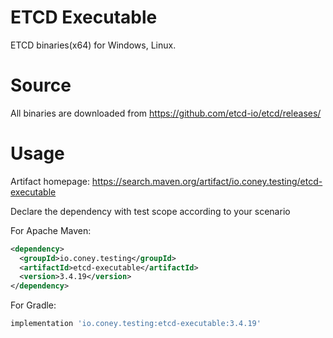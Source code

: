 # ETCD Executable

ETCD binaries(x64) for Windows, Linux.

# Source

All binaries are downloaded from https://github.com/etcd-io/etcd/releases/

# Usage

Artifact homepage: https://search.maven.org/artifact/io.coney.testing/etcd-executable

Declare the dependency with test scope according to your scenario 

For Apache Maven:

``` xml
<dependency>
  <groupId>io.coney.testing</groupId>
  <artifactId>etcd-executable</artifactId>
  <version>3.4.19</version>
</dependency>
```

For Gradle:

``` groovy
implementation 'io.coney.testing:etcd-executable:3.4.19'
```
